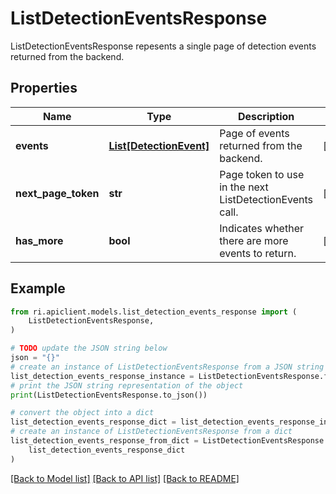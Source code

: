 # ListDetectionEventsResponse

ListDetectionEventsResponse repesents a single page of detection events returned from the backend.

## Properties

Name | Type | Description | Notes
------------ | ------------- | ------------- | -------------
**events** | [**List[DetectionEvent]**](DetectionEvent.md) | Page of events returned from the backend. | [optional] 
**next_page_token** | **str** | Page token to use in the next ListDetectionEvents call. | [optional] 
**has_more** | **bool** | Indicates whether there are more events to return. | [optional] 

## Example

```python
from ri.apiclient.models.list_detection_events_response import (
    ListDetectionEventsResponse,
)

# TODO update the JSON string below
json = "{}"
# create an instance of ListDetectionEventsResponse from a JSON string
list_detection_events_response_instance = ListDetectionEventsResponse.from_json(json)
# print the JSON string representation of the object
print(ListDetectionEventsResponse.to_json())

# convert the object into a dict
list_detection_events_response_dict = list_detection_events_response_instance.to_dict()
# create an instance of ListDetectionEventsResponse from a dict
list_detection_events_response_from_dict = ListDetectionEventsResponse.from_dict(
    list_detection_events_response_dict
)
```
[[Back to Model list]](../README.md#documentation-for-models) [[Back to API list]](../README.md#documentation-for-api-endpoints) [[Back to README]](../README.md)

